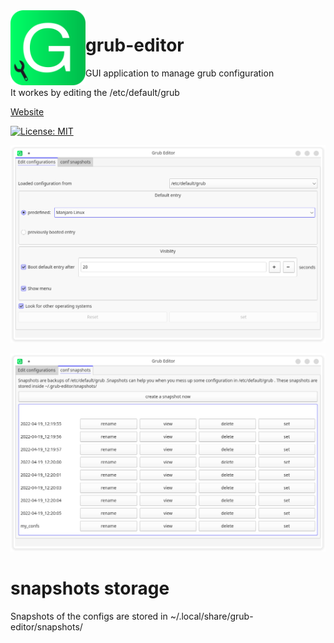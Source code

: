 <img align="left" style="vertical-align: middle" width="120" height="120" src="grub-editor.png">

# grub-editor

GUI application to manage grub configuration


It workes by editing the /etc/default/grub


[Website](https://grub-editor.herokuapp.com)

[![License: MIT](https://img.shields.io/github/license/Thenujan-0/grub-editor)](https://opensource.org/licenses/MIT)


![Screenshots](screenshots/light-screenshot0.png)

![Screenshots](screenshots/light-screenshot1.png)

# snapshots storage

Snapshots of the configs are stored in ~/.local/share/grub-editor/snapshots/